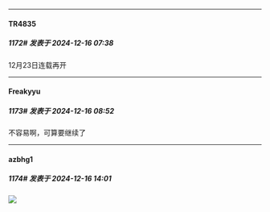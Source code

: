 ﻿
*****

####  TR4835  
##### 1172#       发表于 2024-12-16 07:38

12月23日连载再开


*****

####  Freakyyu  
##### 1173#       发表于 2024-12-16 08:52

不容易啊，可算要继续了


*****

####  azbhg1  
##### 1174#       发表于 2024-12-16 14:01

<img src="https://p.sda1.dev/20/fac370f2766af17e9d817ef116cc1eac/image.jpg" referrerpolicy="no-referrer">

